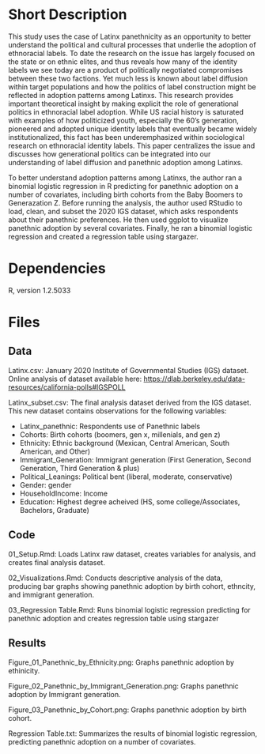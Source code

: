# Short Description
This study uses the case of Latinx panethnicity as an opportunity to better understand the political and cultural processes that underlie the adoption of ethnoracial labels. To date the research on the issue has largely focused on the state or on ethnic elites, and thus reveals how many of the identity labels we see today are a product of politically negotiated compromises between these two factions. Yet much less is known about label diffusion within target populations and how the politics of label construction might be reflected in adoption patterns among Latinxs. This research provides important theoretical insight by making explicit the role of generational politics in ethnoracial label adoption. While US racial history is saturated with examples of how politicized youth, especially the 60’s generation, pioneered and adopted unique identity labels that eventually became widely institutionalized, this fact has been underemphasized within sociological research on ethnoracial identity labels. This paper centralizes the issue and discusses how generational politics can be integrated into our understanding of label diffusion and panethnic adoption among Latinxs. 

To better understand adoption patterns among Latinxs, the author ran a binomial logistic regression in R predicting for panethnic adoption on a number of covariates, including birth cohorts from the Baby Boomers to Generazation Z. Before running the analysis, the author used RStudio to load, clean, and subset the 2020 IGS dataset, which asks respondents about their panethnic preferences. He then used ggplot to visualize panethnic adoption by several covariates. Finally, he ran a binomial logistic regression and created a regression table using stargazer. 

# Dependencies

R, version 1.2.5033

# Files
## Data

Latinx.csv: January 2020 Institute of Governmental Studies (IGS) dataset. Online analysis of dataset available here: https://dlab.berkeley.edu/data-resources/california-polls#IGSPOLL

Latinx_subset.csv: The final analysis dataset derived from the IGS dataset. This new dataset contains observations for the following variables:
  - Latinx_panethnic: Respondents use of Panethnic labels
  - Cohorts: Birth cohorts (boomers, gen x, millenials, and gen z) 
  - Ethnicity: Ethnic background (Mexican, Central American, South American, and Other)
  - Immigrant_Generation: Immigrant generation (First Generation, Second Generation, Third Generation & plus)
  - Political_Leanings: Political bent (liberal, moderate, conservative)
  - Gender: gender
  - HouseholdIncome: Income
  - Education: Highest degree acheived (HS, some college/Associates, Bachelors, Graduate)
## Code

01_Setup.Rmd: Loads Latinx raw dataset, creates variables for analysis, and creates final analysis dataset. 

02_Visualizations.Rmd: Conducts descriptive analysis of the data, producing bar graphs showing panethnic adoption by birth cohort, ethncity, and immigrant generation.

03_Regression Table.Rmd: Runs binomial logistic regression predicting for panethnic adoption and creates regression table using stargazer

## Results

Figure_01_Panethnic_by_Ethnicity.png: Graphs panethnic adoption by ethinicity.

Figure_02_Panethnic_by_Immigrant_Generation.png: Graphs panethnic adoption by Immigrant generation.

Figure_03_Panethnic_by_Cohort.png: Graphs panethnic adoption by birth cohort.

Regression Table.txt: Summarizes the results of binomial logistic regression, predicting panethnic adoption on a number of covariates.
